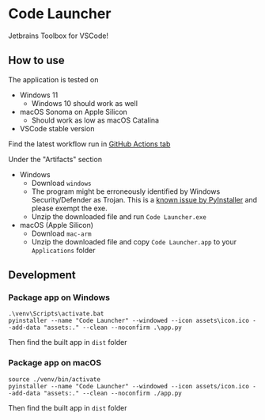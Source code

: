 # Code Launcher
Jetbrains Toolbox for VSCode!

## How to use
The application is tested on

* Windows 11
    * Windows 10 should work as well
* macOS Sonoma on Apple Silicon
    * Should work as low as macOS Catalina
* VSCode stable version

Find the latest workflow run in [GitHub Actions tab](https://github.com/sekai-soft/code-launcher/actions)

Under the "Artifacts" section
* Windows
    * Download `windows`
    * The program might be erroneously identified by Windows Security/Defender as Trojan. This is a [known issue by PyInstaller](https://github.com/pyinstaller/pyinstaller/issues/5854) and please exempt the exe.
    * Unzip the downloaded file and run `Code Launcher.exe`
* macOS (Apple Silicon)
    * Download `mac-arm`
    * Unzip the downloaded file and copy `Code Launcher.app` to your `Applications` folder

## Development

### Package app on Windows
```
.\venv\Scripts\activate.bat
pyinstaller --name "Code Launcher" --windowed --icon assets\icon.ico --add-data "assets:." --clean --noconfirm .\app.py
```

Then find the built app in `dist` folder

### Package app on macOS
```
source ./venv/bin/activate
pyinstaller --name "Code Launcher" --windowed --icon assets/icon.ico --add-data "assets:." --clean --noconfirm ./app.py
```

Then find the built app in `dist` folder